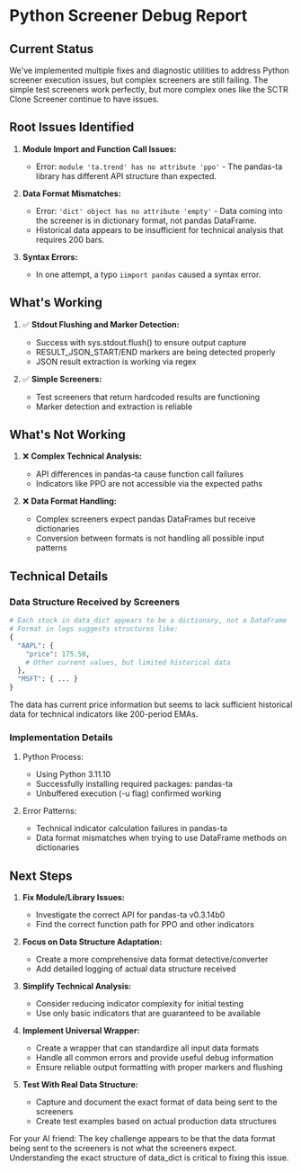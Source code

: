 # Python Screener Debug Report

## Current Status

We've implemented multiple fixes and diagnostic utilities to address Python screener execution issues, but complex screeners are still failing. The simple test screeners work perfectly, but more complex ones like the SCTR Clone Screener continue to have issues.

## Root Issues Identified

1. **Module Import and Function Call Issues:**
   - Error: `module 'ta.trend' has no attribute 'ppo'` - The pandas-ta library has different API structure than expected.

2. **Data Format Mismatches:**
   - Error: `'dict' object has no attribute 'empty'` - Data coming into the screener is in dictionary format, not pandas DataFrame.
   - Historical data appears to be insufficient for technical analysis that requires 200 bars.

3. **Syntax Errors:**
   - In one attempt, a typo `iimport pandas` caused a syntax error.

## What's Working

1. ✅ **Stdout Flushing and Marker Detection:**
   - Success with sys.stdout.flush() to ensure output capture
   - RESULT_JSON_START/END markers are being detected properly
   - JSON result extraction is working via regex

2. ✅ **Simple Screeners:**
   - Test screeners that return hardcoded results are functioning
   - Marker detection and extraction is reliable

## What's Not Working

1. ❌ **Complex Technical Analysis:**
   - API differences in pandas-ta cause function call failures
   - Indicators like PPO are not accessible via the expected paths

2. ❌ **Data Format Handling:**
   - Complex screeners expect pandas DataFrames but receive dictionaries
   - Conversion between formats is not handling all possible input patterns

## Technical Details

### Data Structure Received by Screeners

```python
# Each stock in data_dict appears to be a dictionary, not a DataFrame
# Format in logs suggests structures like:
{
  "AAPL": {
    "price": 175.50,
    # Other current values, but limited historical data
  },
  "MSFT": { ... }
}
```

The data has current price information but seems to lack sufficient historical data for technical indicators like 200-period EMAs.

### Implementation Details

1. Python Process:
   - Using Python 3.11.10
   - Successfully installing required packages: pandas-ta
   - Unbuffered execution (-u flag) confirmed working

2. Error Patterns:
   - Technical indicator calculation failures in pandas-ta
   - Data format mismatches when trying to use DataFrame methods on dictionaries

## Next Steps

1. **Fix Module/Library Issues:**
   - Investigate the correct API for pandas-ta v0.3.14b0
   - Find the correct function path for PPO and other indicators

2. **Focus on Data Structure Adaptation:**
   - Create a more comprehensive data format detective/converter
   - Add detailed logging of actual data structure received

3. **Simplify Technical Analysis:**
   - Consider reducing indicator complexity for initial testing
   - Use only basic indicators that are guaranteed to be available

4. **Implement Universal Wrapper:**
   - Create a wrapper that can standardize all input data formats
   - Handle all common errors and provide useful debug information
   - Ensure reliable output formatting with proper markers and flushing

5. **Test With Real Data Structure:**
   - Capture and document the exact format of data being sent to the screeners
   - Create test examples based on actual production data structures

For your AI friend: The key challenge appears to be that the data format being sent to the screeners is not what the screeners expect. Understanding the exact structure of data_dict is critical to fixing this issue.